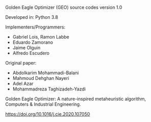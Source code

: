 Golden Eagle Optimizer (GEO) source codes version 1.0  

Developed in:	Python 3.8 

Implementers/Programmers:
- Gabriel Lois, Ramon Labbe
- Eduardo Zamorano
- Jaime Olguin
- Alfredo Escudero

Original paper:	
- Abdolkarim Mohammadi-Balani
- Mahmoud Dehghan Nayeri
- Adel Azar
- Mohammadreza Taghizadeh-Yazdi

Golden Eagle Optimizer: A nature-inspired metaheuristic algorithm, Computers & Industrial Engineering.

https://doi.org/10.1016/j.cie.2020.107050               
